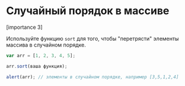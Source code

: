 # Случайный порядок в массиве

[importance 3]

Используйте функцию `sort` для того, чтобы "перетрясти" элементы массива в случайном порядке.

```js
var arr = [1, 2, 3, 4, 5];

arr.sort(ваша функция);

alert(arr); // элементы в случайном порядке, например [3,5,1,2,4]
```

